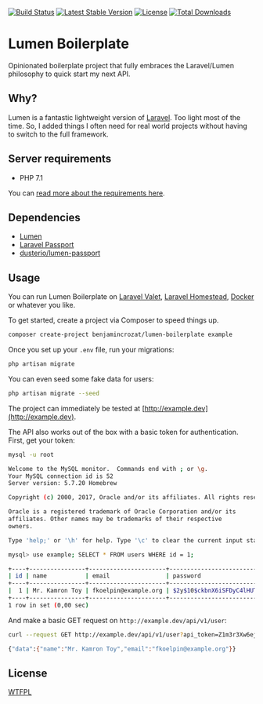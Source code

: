 [![Build Status](https://travis-ci.org/benjamincrozat/lumen-boilerplate.svg?branch=master)](https://travis-ci.org/benjamincrozat/lumen-boilerplate)
[![Latest Stable Version](https://poser.pugx.org/benjamincrozat/lumen-boilerplate/v/stable)](https://packagist.org/packages/benjamincrozat/lumen-boilerplate)
[![License](https://poser.pugx.org/benjamincrozat/lumen-boilerplate/license)](https://packagist.org/packages/benjamincrozat/lumen-boilerplate)
[![Total Downloads](https://poser.pugx.org/benjamincrozat/lumen-boilerplate/downloads)](https://packagist.org/packages/benjamincrozat/lumen-boilerplate)

# Lumen Boilerplate

Opinionated boilerplate project that fully embraces the Laravel/Lumen philosophy to quick start my next API.

## Why?

Lumen is a fantastic lightweight version of [Laravel](https://laravel.com/docs). Too light most of the time. So, I added things I often need for real world projects without having to switch to the full framework.

## Server requirements

- PHP 7.1

You can [read more about the requirements here](https://lumen.laravel.com/docs/5.5/installation#server-requirements).

## Dependencies

- [Lumen](https://lumen.laravel.com/docs)
- [Laravel Passport](https://laravel.com/docs/passport)
- [dusterio/lumen-passport](https://github.com/dusterio/lumen-passport)

## Usage

You can run Lumen Boilerplate on [Laravel Valet](https://laravel.com/docs/valet), [Laravel Homestead](https://laravel.com/docs/homestead), [Docker](https://www.docker.com/) or whatever you like.

To get started, create a project via Composer to speed things up.

```bash
composer create-project benjamincrozat/lumen-boilerplate example
```

Once you set up your `.env` file, run your migrations:

```bash
php artisan migrate
```

You can even seed some fake data for users:

```bash
php artisan migrate --seed
```

The project can immediately be tested at [http://example.dev](http://example.dev).

The API also works out of the box with a basic token for authentication. First, get your token:

```bash
mysql -u root

Welcome to the MySQL monitor.  Commands end with ; or \g.
Your MySQL connection id is 52
Server version: 5.7.20 Homebrew

Copyright (c) 2000, 2017, Oracle and/or its affiliates. All rights reserved.

Oracle is a registered trademark of Oracle Corporation and/or its
affiliates. Other names may be trademarks of their respective
owners.

Type 'help;' or '\h' for help. Type '\c' to clear the current input statement.

mysql> use example; SELECT * FROM users WHERE id = 1;

+----+----------------+----------------------+--------------------------------------------------------------+--------------------------------------------------------------+----------------+---------------------+---------------------+
| id | name           | email                | password                                                     | api_token                                                    | remember_token | created_at          | updated_at          |
+----+----------------+----------------------+--------------------------------------------------------------+--------------------------------------------------------------+----------------+---------------------+---------------------+
|  1 | Mr. Kamron Toy | fkoelpin@example.org | $2y$10$ckbnX6iSFDyC4lHUT.ClwOC59zOkqzbv8sfkTIoNbmRRE.RakRq.K | Z1m3r3Xw6ejiSZwKwJxTXQCdcGThp78Crs4HoviKUxoGNkPNN7rbo8IliU5u | U6udLlAqAx     | 2017-11-17 22:46:11 | 2017-11-17 22:46:11 |
+----+----------------+----------------------+--------------------------------------------------------------+--------------------------------------------------------------+----------------+---------------------+---------------------+
1 row in set (0,00 sec)
```

And make a basic GET request on `http://example.dev/api/v1/user`:

```bash
curl --request GET http://example.dev/api/v1/user?api_token=Z1m3r3Xw6ejiSZwKwJxTXQCdcGThp78Crs4HoviKUxoGNkPNN7rbo8IliU5u

{"data":{"name":"Mr. Kamron Toy","email":"fkoelpin@example.org"}}
```

## License

[WTFPL](http://www.wtfpl.net/about/)
